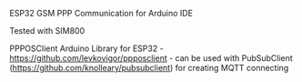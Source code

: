 ESP32 GSM PPP Communication for Arduino IDE

Tested with SIM800

PPPOSClient Arduino Library for ESP32 - https://github.com/levkovigor/ppposclient  - can be used with PubSubClient (https://github.com/knolleary/pubsubclient) for creating MQTT connecting

